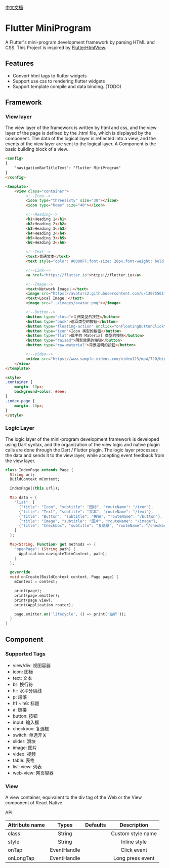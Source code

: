 [中文文档](./README-zh.md)

# Flutter MiniProgram

A Flutter's mini-program development framework by parsing HTML and CSS. This Project is inspired by [FlutterHtmlView](https://github.com/PonnamKarthik/FlutterHtmlView).

## Features

- Convert html tags to flutter widgets
- Support use css to rendering flutter widgets
- Support template compile and data binding. (TODO)

## Framework

### View layer

The view layer of the framework is written by html and css, and the view layer of the page is defined by the .html file, which is displayed by the component. The data of the logical layer is reflected into a view, and the events of the view layer are sent to the logical layer. A Component is the basic building block of a view.

```html
<config>
{
    "navigationBarTitleText": "Flutter MiniProgram"
}
</config>

<template>
    <view class="container">
         <!--Icon-->
         <icon type="threesixty" size="30"></icon>
         <icon type="home" size="40"></icon>

         <!--Heading-->
         <h1>Heading 1</h1>
         <h2>Heading 2</h2>
         <h3>Heading 3</h3>
         <h4>Heading 3</h4>
         <h5>Heading 3</h5>
         <h6>Heading 3</h6>

         <!--Text-->
         <text>普通文本</text>
         <text style="color: #0000FF;font-size: 20px;font-weight: bold;background-color:#ff0000;">加样式的文本</text>

         <!--Link-->
         <a href="https://flutter.io">https://flutter.io</a>

         <!--Image-->
         <text>Network Image：</text>
         <image src="https://avatars2.githubusercontent.com/u/13075561?s=460&v=4"></image>
         <text>Local Image：</text>
         <image src="../images/avatar.png"></image>

         <!--Button-->
         <button type="close">关闭类型的按钮</button>
         <button type="back">返回类型的按钮</button>
         <button type="floating-action" onclick="onFloatingButtonClick">Icon 类型的按钮</button>
         <button type="icon">Icon 类型的按钮</button>
         <button type="flat">扁平的 Material 类型的按钮</button>
         <button type="raised">阴影效果的按钮</button>
         <button type="raw-material">背景透明的按钮</button>

         <!--Video-->
         <video src="https://www.sample-videos.com/video123/mp4/720/big_buck_bunny_720p_20mb.mp4"></video>
    </view>
</template>

<style>
.container {
    margin: 10px;
    background-color: #eee;
}
.index-page {
    margin: 10px;
}
</style>
```

### Logic Layer

The logic layer of the mini-program development framework is developed using Dart syntax, and the organization of the view logic and native plugin calls are done through the Dart / Flutter plugin. The logic layer processes the data and sends it to the view layer, while accepting event feedback from the view layer.

```dart
class IndexPage extends Page {
  String url;
  BuildContext mContext;

  IndexPage({this.url});

  Map data = {
    "list": [
      {"title": "Icon", "subtitle": "图标", "routeName": "/icon"},
      {"title": "Text", "subtitle": "文本", "routeName": "/text"},
      {"title": "Button", "subtitle": "按钮", "routeName": "/button"},
      {"title": "Image", "subtitle": "图片", "routeName": "/image"},
      {"title": "Checkbox", "subtitle": "复选框", "routeName": "/checkbox"}
    ]
  };

  Map<String, Function> get methods => {
    "openPage": (String path) {
      Application.navigateTo(mContext, path);
    }
  };

  @override
  void onCreate(BuildContext context, Page page) {
    mContext = context;

    print(page);
    print(page.emitter);
    print(page.view);
    print(Application.router);

    page.emitter.on('lifecycle', () => print('监听'));
  }
}
```

## Component

### Supported Tags

- view/div: 视图容器
- icon: 图标
- text: 文本
- br: 换行符
- hr: 水平分隔线
- p: 段落
- h1 ~ h6: 标题
- a: 链接
- button: 按钮
- input: 输入框
- checkbox: 复选框
- switch: 单选开关
- slider: 滑块
- image: 图片
- video: 视频
- table: 表格
- list-view: 列表
- web-view: 网页容器

### View

A view container, equivalent to the div tag of the Web or the View component of React Native.

API

| Attribute name   |      Types      |  Defaults | Description |
|----------|:-------------:|------:|:-------------:|
| class |  String |  | Custom style name |
| style |  String |  | Inline style |
| onTap | EventHandle |  | Click event |
| onLongTap | EventHandle |  | Long press event |